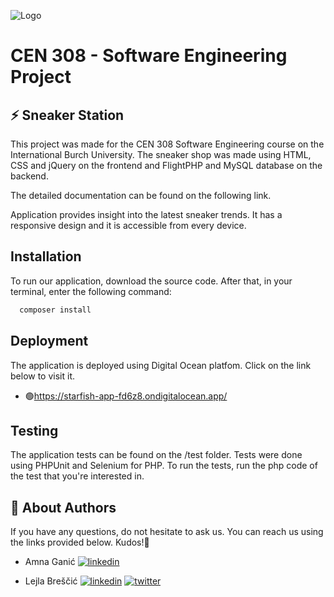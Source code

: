 ![Logo](https://scholarship.ibu.edu.ba/assets/img/logo-burch-small.png)

# CEN 308 - Software Engineering Project 
## ⚡️ Sneaker Station

This project was made for the CEN 308 Software Engineering course on the International Burch University. The sneaker shop was made using HTML, CSS and jQuery on the frontend and FlightPHP and MySQL database on the backend. 

The detailed documentation can be found on the following link. 

Application provides insight into the latest sneaker trends. It has a responsive design and it is accessible from every device.

## Installation

To run our application, download the source code. After that, in your terminal, enter the following command:

```bash
  composer install
```

## Deployment 

The application is deployed using Digital Ocean platfom. Click on the link below to visit it.

- 🟢https://starfish-app-fd6z8.ondigitalocean.app/ 

## Testing

The application tests can be found on the /test folder. Tests were done using PHPUnit and Selenium for PHP. To run the tests, run the php code of the test that you're interested in. 



## 🚀 About Authors
If you have any questions, do not hesitate to ask us. You can reach us using the links provided below. Kudos!👋
- Amna Ganić 
[![linkedin](https://img.shields.io/badge/linkedin-0A66C2?style=for-the-badge&logo=linkedin&logoColor=white)](https://www.linkedin.com/in/amnaganic07734/)

- Lejla Breščić 
[![linkedin](https://img.shields.io/badge/linkedin-0A66C2?style=for-the-badge&logo=linkedin&logoColor=white)](https://www.linkedin.com/in/lejlabrescic/)
[![twitter](https://img.shields.io/badge/twitter-1DA1F2?style=for-the-badge&logo=twitter&logoColor=white)](https://twitter.com/lejlalol1)




